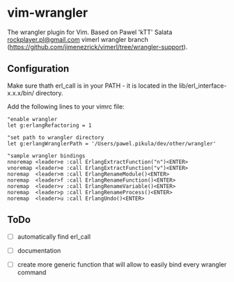 # vim-wrangler

The wrangler plugin for Vim.
Based on  Pawel 'kTT' Salata <rockplayer.pl@gmail.com> vimerl wrangler branch 
(https://github.com/jimenezrick/vimerl/tree/wrangler-support).

## Configuration

Make sure thath erl_call is in your PATH - it is located in the
lib/erl_interface-x.x.x/bin/ directory.

Add the following lines to your vimrc file:

    "enable wrangler
    let g:erlangRefactoring = 1

    "set path to wrangler directory
    let g:erlangWranglerPath = '/Users/pawel.pikula/dev/other/wrangler'

    "sample wrangler bindings
    nnoremap <leader>e :call ErlangExtractFunction("n")<ENTER>
    vnoremap <leader>e :call ErlangExtractFunction("v")<ENTER>
    noremap  <leader>m :call ErlangRenameModule()<ENTER>
    noremap  <leader>f :call ErlangRenameFunction()<ENTER>
    noremap  <leader>v :call ErlangRenameVariable()<ENTER>
    noremap  <leader>p :call ErlangRenameProcess()<ENTER>
    noremap  <leader>u :call ErlangUndo()<ENTER>

## ToDo

- [ ] automatically find erl_call
- [ ] documentation
- [ ] create more generic function that will allow to easily bind every wrangler command

